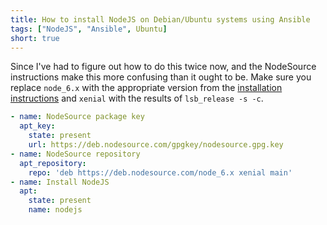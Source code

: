 ```yaml
---
title: How to install NodeJS on Debian/Ubuntu systems using Ansible
tags: ["NodeJS", "Ansible", Ubuntu]
short: true
---
```

Since I've had to figure out how to do this twice now,
and the NodeSource instructions make this more confusing than it ought to be.
Make sure you replace `node_6.x` with the appropriate version from the
[installation instructions](https://github.com/nodesource/distributions#installation-instructions)
and `xenial` with the results of `lsb_release -s -c`.

```yaml
- name: NodeSource package key
  apt_key:
    state: present
    url: https://deb.nodesource.com/gpgkey/nodesource.gpg.key
- name: NodeSource repository
  apt_repository:
    repo: 'deb https://deb.nodesource.com/node_6.x xenial main'
- name: Install NodeJS
  apt:
    state: present
    name: nodejs
```
